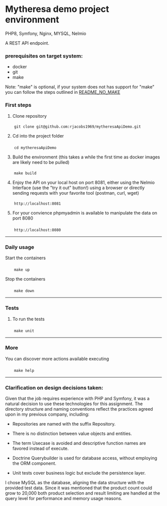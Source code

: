 # Mytheresa demo project environment
PHP8, Symfony, Nginx, MYSQL, Nelmio

A REST API endpoint.

### prerequisites on target system:

- docker
- git
- make

Note: "make" is optional, if your system does not has support for "make" you can follow the steps outlined in [README_NO_MAKE](README_NO_MAKE.md)

### First steps

1. Clone repository
####
        git clone git@github.com:rjacobs1969/mytheresaApiDemo.git

2. Cd into the project folder

###
        cd mytheresaApiDemo

3. Build the environment (this takes a while the first time as docker images are likely need to be pulled)

####
        make build

4. Enjoy the API on your local host on port 8081, either using the Nelmio Interface (use the "try it out" button!) using a browser
or directly sending requests with your favorite tool (postman, curl, wget)

####
        http://localhost:8081

5. For your convience phpmyadmin is available to manipulate the data on port 8080

###
        http://localhost:8080

___

### Daily usage

Start the containers

###
        make up

Stop the containers

###
        make down

___

### Tests

1. To run the tests

###
        make unit

---

### More

You can discover more actions available executing

###
        make help

---

### Clarification on design decisions taken:

Given that the job requires experience with PHP and Symfony, it was a natural decision to use these technologies for this assignment. The directory structure and naming conventions reflect the practices agreed upon in my previous company, including:

- Repositories are named with the suffix Repository.

- There is no distinction between value objects and entities.

- The term Usecase is avoided and descriptive function names are favored instead of execute.

- Doctrine Querybuilder is used for database access, without employing the ORM component.

- Unit tests cover business logic but exclude the persistence layer.

I chose MySQL as the database, aligning the data structure with the provided test data. Since it was mentioned that the product count could grow to 20,000  both product selection and result limiting are handled at the query level for performance and memory usage reasons.
